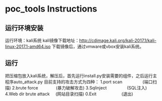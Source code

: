 # poc_tools Instructions
## 运行环境安装
运行环境：kali系统
kali镜像下载地址：http://cdimage.kali.org/kali-2017.1/kali-linux-2017.1-amd64.iso
下载镜像后，通过vmware或vbox安装kali系统。

## 运行
把压缩包放入kali系统，解压后，首先运行install.py安装需要的组件，之后运行主程序auto_attack.py
目前支持的攻击方式为四种：
1.port scan                 (端口扫描)
2.brute force               (暴力破解攻击)
3.Sqlinject                 (SQL注入)
4.Web dir brute attack      (网站目录扫描)
0.Exit                      (退出)

